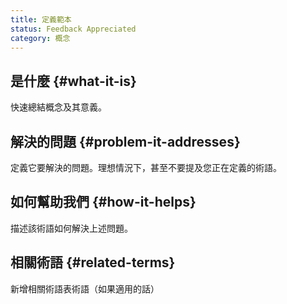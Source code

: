 ```yaml
---
title: 定義範本
status: Feedback Appreciated
category: 概念
---
```


## 是什麼 {#what-it-is}

快速總結概念及其意義。

## 解決的問題 {#problem-it-addresses}

定義它要解決的問題。理想情況下，甚至不要提及您正在定義的術語。

## 如何幫助我們 {#how-it-helps}

描述該術語如何解決上述問題。

## 相關術語 {#related-terms}

新增相關術語表術語（如果適用的話）
